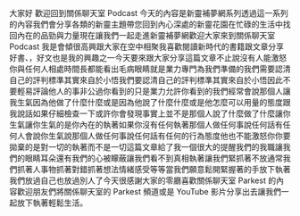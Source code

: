 大家好 歡迎回到關係聊天室 Podcast 今天的內容是新靈補夢網系列透過這一系列的內容我們會分享各類的新靈主題帶您回到內心深處的新靈花園在忙碌的生活中找回內在的品勁與力量現在讓我們一起走進新靈補夢網歡迎大家來到關係聊天室 Podcast 我是會傾很高興跟大家在空中相聚我喜歡閱讀新時代的書籍跟文章分享好書、，好文也是我的興趣之一今天要來跟大家分享這篇文章不止說沒有人能激怒你與任何人相處時間長都能看出毛病眼睛就是業力專門為我們準備的我們需要認清自己的評判標準其實來自於小悟我們要認清自己的評判標準其實來自於小悟因此不要輕易評論他人的事非公過你看到的只是業力允許你看到的我們經常會說那個人讓我生氣因為他做了什麼什麼或是因為他說了什麼什麼或是他怎麼可以用量的態度跟我說話如果仔細檢查一下或許你會發現事實上並不是那個人說了什麼做了什麼讓你生氣讓你生氣的是你內在的執著如果你沒有任何執著那個人做任何事說任何話有任何人會說你生氣說那個人做任何事說任何話有任何的行為態度他也不能激怒你你要拋棄的是對一切的執著而不是一切這篇文章給了我一個很大的提醒我們的我職讓我們的眼睛耳朵還有我們的心被矇蔽讓我們看不到真相執著讓我們緊抓著不放通常我們抓著人事物抓著對錯抓著想法情緒感受等等當我們願意鬆開緊握著的手放下執著我們放過自己也放過別人了今天很感謝大家的零廳喜歡關係聊天室 Parkest 的內容歡迎朋友們將關係聊天室的 Parkest 頻道或是 YouTube 影片分享出去讓我們一起放下執著輕鬆生活。